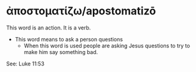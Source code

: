 # ἀποστοματίζω/apostomatizō
This word is an action. It is a verb.
* This word means to ask a person questions
    * When this word is used people are asking Jesus questions to try to make him say something bad.

See: Luke 11:53
